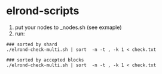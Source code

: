 # elrond-scripts
1. put your nodes to _nodes.sh (see exmaple)
2. run:
```
### sorted by shard
./elrond-check-multi.sh | sort  -n -t , -k 1 < check.txt

### sorted by accepted blocks
./elrond-check-multi.sh | sort  -n -t , -k 1 < check.txt
```
